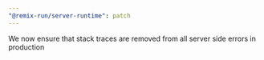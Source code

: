 ```yaml
---
"@remix-run/server-runtime": patch
---
```


We now ensure that stack traces are removed from all server side errors in production
